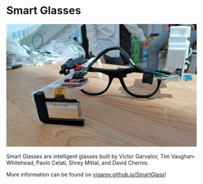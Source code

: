 # Smart Glasses

![picture of the Smart Glasses](docs/assets/images/smaller_final_glasses_2.png)

Smart Glasses are intelligent glasses built by Victor Garvalov, Tim Vaughan-Whitehead, Paolo Celati, Shrey Mittal, and David Chernis. 

More information can be found on [vigarov.github.io/SmartGlass](https://vigarov.github.io/SmartGlass)!